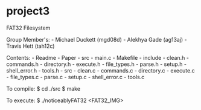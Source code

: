 # project3
FAT32 Filesystem

Group Member's:
	- Michael Duckett (mgd08d)
	- Alekhya Gade (ag13aj)
	- Travis Hett (tah12c)

Contents:
	- Readme
	- Paper
	- src
		- main.c
		- Makefile
		- include
			- clean.h
			- commands.h
			- directory.h
			- execute.h
			- file_types.h
			- parse.h
			- setup.h
			- shell_error.h
			- tools.h
		- src
			- clean.c
			- commands.c
			- directory.c
			- execute.c
			- file_types.c
			- parse.c
			- setup.c
			- shell_error.c
			- tools.c

To compile:
	$ cd ./src
	$ make

To execute:
	$ ./noticeablyFAT32 <FAT32_IMG>
